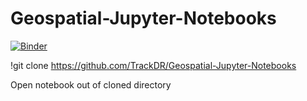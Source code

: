 # Geospatial-Jupyter-Notebooks

[![Binder](http://mybinder.org/badge.svg)](http://mybinder.org:/repo/trackdr/moddedipythonnotebooks)

!git clone https://github.com/TrackDR/Geospatial-Jupyter-Notebooks

Open notebook out of cloned directory
